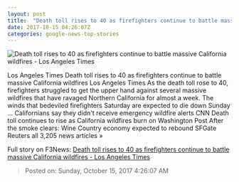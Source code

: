 ```yaml
---
layout: post
title:  "Death toll rises to 40 as firefighters continue to battle massive California wildfires - Los Angeles Times"
date: 2017-10-15 04:26:07Z
categories: google-news-top-stories
---
```


![Death toll rises to 40 as firefighters continue to battle massive California wildfires - Los Angeles Times](http://www.trbimg.com/img-59e272dc/turbine/la-me-california-fires-20171014)

Los Angeles Times Death toll rises to 40 as firefighters continue to battle massive California wildfires Los Angeles Times As the death toll rose to 40, firefighters struggled to get the upper hand against several massive wildfires that have ravaged Northern California for almost a week. The winds that bedeviled firefighters Saturday are expected to die down Sunday ... Californians say they didn't receive emergency wildfire alerts CNN Death toll continues to rise as California wildfires burn on Washington Post After the smoke clears: Wine Country economy expected to rebound SFGate Reuters all 3,205 news articles »


Full story on F3News: [Death toll rises to 40 as firefighters continue to battle massive California wildfires - Los Angeles Times](http://www.f3nws.com/n/SbdZPG)

> Posted on: Sunday, October 15, 2017 4:26:07 AM
